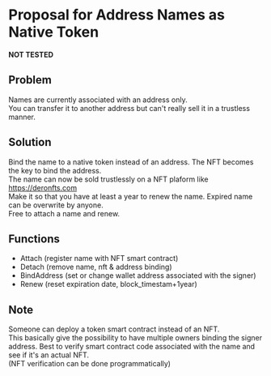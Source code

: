 # Proposal for Address Names as Native Token

**NOT TESTED**

## Problem

Names are currently associated with an address only.  
You can transfer it to another address but can't really sell it in a trustless manner.  

## Solution

Bind the name to a native token instead of an address. The NFT becomes the key to bind the address.  
The name can now be sold trustlessly on a NFT plaform like <https://deronfts.com>  
Make it so that you have at least a year to renew the name. Expired name can be overwrite by anyone.  
Free to attach a name and renew.  

## Functions

- Attach (register name with NFT smart contract)
- Detach (remove name, nft & address binding)
- BindAddress (set or change wallet address associated with the signer)
- Renew (reset expiration date, block_timestam+1year)

## Note

Someone can deploy a token smart contract instead of an NFT.  
This basically give the possibility to have multiple owners binding the signer address. Best to verify smart contract code associated with the name and see if it's an actual NFT.  
(NFT verification can be done programmatically)  
